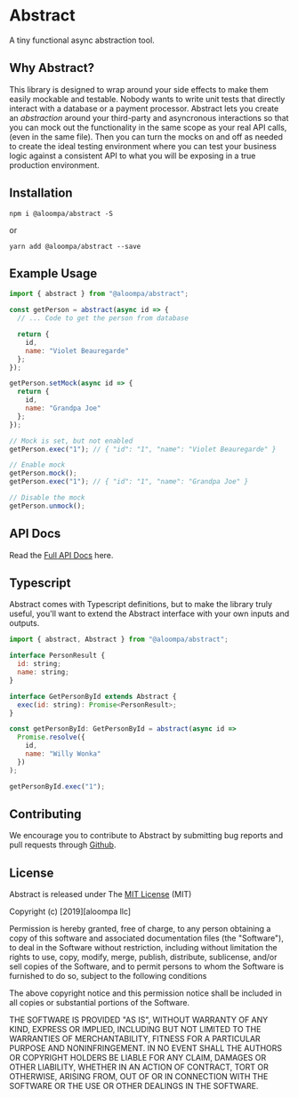 # Abstract

A tiny functional async abstraction tool.

## Why Abstract?

This library is designed to wrap around your side effects to make them easily mockable and testable. Nobody wants to write unit tests that directly interact with a database or a payment processor. Abstract lets you create an _abstraction_ around your third-party and asyncronous interactions so that you can mock out the functionality in the same scope as your real API calls, (even in the same file). Then you can turn the mocks on and off as needed to create the ideal testing environment where you can test your business logic against a consistent API to what you will be exposing in a true production environment.

## Installation

`npm i @aloompa/abstract -S`

or

`yarn add @aloompa/abstract --save`

## Example Usage

```javascript
import { abstract } from "@aloompa/abstract";

const getPerson = abstract(async id => {
  // ... Code to get the person from database

  return {
    id,
    name: "Violet Beauregarde"
  };
});

getPerson.setMock(async id => {
  return {
    id,
    name: "Grandpa Joe"
  };
});

// Mock is set, but not enabled
getPerson.exec("1"); // { "id": "1", "name": "Violet Beauregarde" }

// Enable mock
getPerson.mock();
getPerson.exec("1"); // { "id": "1", "name": "Grandpa Joe" }

// Disable the mock
getPerson.unmock();
```

## API Docs

Read the [Full API Docs](/docs/API.md) here.

## Typescript

Abstract comes with Typescript definitions, but to make the library truly useful, you'll want to extend the Abstract interface with your own inputs and outputs.

```javascript
import { abstract, Abstract } from "@aloompa/abstract";

interface PersonResult {
  id: string;
  name: string;
}

interface GetPersonById extends Abstract {
  exec(id: string): Promise<PersonResult>;
}

const getPersonById: GetPersonById = abstract(async id =>
  Promise.resolve({
    id,
    name: "Willy Wonka"
  })
);

getPersonById.exec("1");
```

## Contributing

We encourage you to contribute to Abstract by submitting bug reports and pull requests through [Github](http//github.com).

## License

Abstract is released under The [MIT License](http://www.opensource.org/licenses/MIT) (MIT)

Copyright (c) [2019][aloompa llc]

Permission is hereby granted, free of charge, to any person obtaining a copy
of this software and associated documentation files (the "Software"), to deal
in the Software without restriction, including without limitation the rights
to use, copy, modify, merge, publish, distribute, sublicense, and/or sell
copies of the Software, and to permit persons to whom the Software is
furnished to do so, subject to the following conditions

The above copyright notice and this permission notice shall be included in all
copies or substantial portions of the Software.

THE SOFTWARE IS PROVIDED "AS IS", WITHOUT WARRANTY OF ANY KIND, EXPRESS OR IMPLIED, INCLUDING BUT NOT LIMITED TO THE WARRANTIES OF MERCHANTABILITY, FITNESS FOR A PARTICULAR PURPOSE AND NONINFRINGEMENT. IN NO EVENT SHALL THE AUTHORS OR COPYRIGHT HOLDERS BE LIABLE FOR ANY CLAIM, DAMAGES OR OTHER LIABILITY, WHETHER IN AN ACTION OF CONTRACT, TORT OR OTHERWISE, ARISING FROM, OUT OF OR IN CONNECTION WITH THE SOFTWARE OR THE USE OR OTHER DEALINGS IN THE SOFTWARE.
